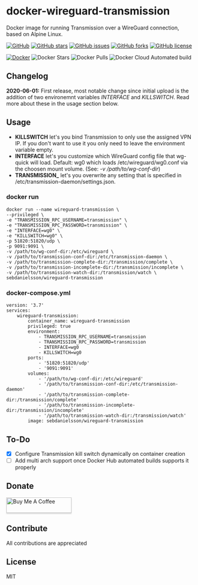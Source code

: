 # docker-wireguard-transmission
Docker image for running Transmission over a WireGuard connection, based on Alpine Linux.

[![GitHub](https://img.shields.io/badge/github-blue?style=flat&color=grey&logo=GitHub)](https://github.com/SebDanielsson/docker-wireguard-transmission)
[![GitHub stars](https://img.shields.io/github/stars/SebDanielsson/docker-wireguard-transmission?style=flat&color=blue&logo=github)](https://github.com/SebDanielsson/docker-wireguard-transmission/stargazers)
[![GitHub issues](https://img.shields.io/github/issues/SebDanielsson/docker-wireguard-transmission?style=flat&color=blue&logo=github)](https://github.com/SebDanielsson/docker-wireguard-transmission/issues)
[![GitHub forks](https://img.shields.io/github/forks/SebDanielsson/docker-wireguard-transmission?style=flat&color=blue&logo=github)](https://github.com/SebDanielsson/docker-wireguard-transmission/network)
[![GitHub license](https://img.shields.io/github/license/SebDanielsson/docker-wireguard-transmission?style=flat&color=blue&logo=github)](https://github.com/SebDanielsson/docker-wireguard-transmission/blob/master/LICENSE)

[![Docker](https://img.shields.io/badge/docker-blue?style=flat&color=grey&logo=docker)](https://hub.docker.com/r/sebdanielsson/wireguard-transmission)
![Docker Stars](https://img.shields.io/docker/stars/sebdanielsson/wireguard-transmission?style=flat&color=blue&logo=docker&label=stars)
![Docker Pulls](https://img.shields.io/docker/pulls/sebdanielsson/wireguard-transmission?style=flat&color=blue&logo=docker&label=pulls)
![Docker Cloud Automated build](https://img.shields.io/docker/cloud/automated/sebdanielsson/wireguard-transmission?style=flat&color=blue&logo=docker&label=build)

## Changelog
**2020-06-01:** First release, most notable change since initial upload is the addition of two environemnt variables *INTERFACE* and *KILLSWITCH*. Read more about these in the usage section below.

## Usage
* **KILLSWITCH** let's you bind Transmission to only use the assigned VPN IP. If you don't want to use it you only need to leave the environment variable empty.
* **INTERFACE** let's you customize which WireGuard config file that wg-quick will load. Default: wg0 which loads /etc/wireguard/wg0.conf via the choosen mount volume. (See: *-v /path/to/wg-conf-dir*)
* **TRANSMISSION_** let's you overwrite any setting that is specified in /etc/transmission-daemon/settings.json.

### docker run
```
docker run --name wireguard-transmission \
--privileged \
-e "TRANSMISSION_RPC_USERNAME=transmission" \
-e "TRANSMISSION_RPC_PASSWORD=transmission" \
-e "INTERFACE=wg0" \
-e "KILLSWITCH=wg0" \
-p 51820:51820/udp \
-p 9091:9091 \
-v /path/to/wg-conf-dir:/etc/wireguard \
-v /path/to/transmission-conf-dir:/etc/transmission-daemon \
-v /path/to/transmission-complete-dir:/transmission/complete \
-v /path/to/transmission-incomplete-dir:/transmission/incomplete \
-v /path/to/transmission-watch-dir:/transmission/watch \
sebdanielsson/wireguard-transmission
```

### docker-compose.yml
```
version: '3.7'
services:
    wireguard-transmission:
        container_name: wireguard-transmission
        privileged: true
        environment:
            - TRANSMISSION_RPC_USERNAME=transmission
            - TRANSMISSION_RPC_PASSWORD=transmission
            - INTERFACE=wg0
            - KILLSWITCH=wg0
        ports:
            - '51820:51820/udp'
            - '9091:9091'
        volumes:
            - '/path/to/wg-conf-dir:/etc/wireguard'
            - '/path/to/transmission-conf-dir:/etc/transmission-daemon'
            - '/path/to/transmission-complete-dir:/transmission/complete'
            - '/path/to/transmission-incomplete-dir:/transmission/incomplete'
            - '/path/to/transmission-watch-dir:/transmission/watch'
        image: sebdanielsson/wireguard-transmission
```

## To-Do
- [x] Configure Transmission kill switch dynamically on container creation
- [ ] Add multi arch support once Docker Hub automated builds supports it properly

## Donate
<a href="https://buymeacoffee.com/danielsson" target="_blank"><img src="https://www.buymeacoffee.com/assets/img/custom_images/white_img.png" alt="Buy Me A Coffee" style="height: 41px !important;width: 174px !important;box-shadow: 0px 3px 2px 0px rgba(190, 190, 190, 0.5) !important;-webkit-box-shadow: 0px 3px 2px 0px rgba(190, 190, 190, 0.5) !important;" ></a>

## Contribute
All contributions are appreciated

## License
MIT
